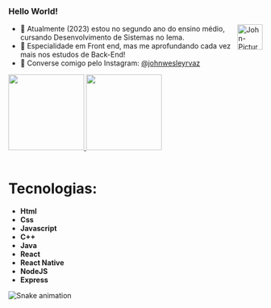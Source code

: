 ### Hello World! 

<img align="right" alt="John-Picture" height="50" src="https://github.com/johnwesley14.png">

- 🔭 Atualmente (2023) estou no segundo ano do ensino médio, cursando Desenvolvimento de Sistemas no Iema.
- 🌱 Especialidade em Front end, mas me aprofundando cada vez mais nos estudos de Back-End!
- 💬 Converse comigo pelo Instagram: [@johnwesleyrvaz](https://www.instagram.com/johnwesleyrvaz/)

<div id="effect" align="left">
  <a href="https://github.com/johnwesley14">
    <img height="150em"  src="https://github-readme-stats.vercel.app/api?username=johnwesley14&show_icons=true&theme=radical&include_all_commits=true&count_private=true"/>
    <img height="150em" src="https://github-readme-stats.vercel.app/api/top-langs/?username=johnwesley14&layout=compact&langs_count=7&theme=radical"/>
  </a>
</div>


<div><br>

<h1>Tecnologias:</h1>
<ul>
  <li><strong>Html</strong></li>
  <li><strong>Css</strong></li>
  <li><strong>Javascript</strong></li>
  <li><strong>C++</strong></li>
  <li><strong>Java</strong></li>
  <li><strong>React</strong></li>
  <li><strong>React Native</strong></li>
  <li><strong>NodeJS</strong></li>
  <li><strong>Express</strong></li>
</ul>
   

  


</div>

<div>
 
  ![Snake animation](https://github.com/johnwesley14/rafaballerini/blob/output/github-contribution-grid-snake.svg)
 
</div>


